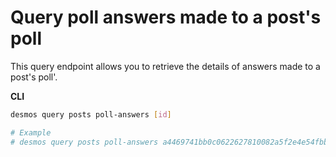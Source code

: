 # Query poll answers made to a post's poll
This query endpoint allows you to retrieve the details of answers made to a post's poll'. 

**CLI**
 ```bash
desmos query posts poll-answers [id]

# Example
# desmos query posts poll-answers a4469741bb0c0622627810082a5f2e4e54fbbb888f25a4771a5eebc697d30cfc
```